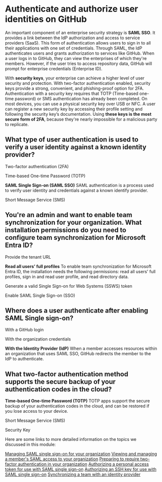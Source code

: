 # Authenticate and authorize user identities on GitHub

An important component of an enterprise security strategy is **SAML SSO**. It provides a link between the IdP authorization and access to service providers (SaaS). This form of authentication allows users to sign in to all their applications with one set of credentials. Through SAML, the IdP authenticates users and grants authorization to services like GitHub. When a user logs in to GitHub, they can view the enterprises of which they're members. However, if the user tries to access repository data, GitHub will prompt for enterprise credentials (Enterprise ID).

With **security keys**, your enterprise can achieve a higher level of user security and protection. With two-factor authentication enabled, security keys provide a strong, convenient, and phishing-proof option for 2FA. Authentication with a security key requires that TOTP (Time-based one-time password) or SMS authentication has already been completed. On most devices, you can use a physical security key over USB or NFC. A user can register a new security key by accessing their profile setting and following the security key’s documentation. Using **these keys is the most secure form of 2FA**, because they're nearly impossible for a malicious party to replicate.

## What type of user authentication is used to verify a user identity against a known identity provider? 

Two-factor authentication (2FA)

Time-based One-time Password (TOTP)

**SAML Single Sign-on (SAML SSO)**
SAML authentication is a process used to verify user identity and credentials against a known identify provider.

Short Message Service (SMS)

## You're an admin and want to enable team synchronization for your organization. What installation permissions do you need to configure team synchronization for Microsoft Entra ID? 

Provide the tenant URL

**Read all users' full profiles**
To enable team synchronization for Microsoft Entra ID, the installation needs the following permissions: read all users' full profiles, sign in and read user profile, and read directory data.

Generate a valid Single Sign-on for Web Systems (SSWS) token

Enable SAML Single Sign-on (SSO)

## Where does a user authenticate after enabling SAML Single sign-on? 

With a GitHub login

With the organization credentials

**With the Identity Provider (IdP)**
When a member accesses resources within an organization that uses SAML SSO, GitHub redirects the member to the IdP to authenticate.

## What two-factor authentication method supports the secure backup of your authentication codes in the cloud? 

**Time-based One-time Password (TOTP)**
TOTP apps support the secure backup of your authentication codes in the cloud, and can be restored if you lose access to your device.

Short Message Service (SMS)

Security Key

Here are some links to more detailed information on the topics we discussed in this module:

[Managing SAML single sign-on for your organization](https://docs.github.com/enterprise-cloud@latest/organizations/managing-saml-single-sign-on-for-your-organization)
[Viewing and managing a member's SAML access to your organization](https://docs.github.com/enterprise-cloud@latest/organizations/granting-access-to-your-organization-with-saml-single-sign-on/viewing-and-managing-a-members-saml-access-to-your-organization)
[Preparing to require two-factor authentication in your organization](https://docs.github.com/organizations/keeping-your-organization-secure/managing-two-factor-authentication-for-your-organization/preparing-to-require-two-factor-authentication-in-your-organization)
[Authorizing a personal access token for use with SAML single sign-on](https://docs.github.com/enterprise-cloud@latest/authentication/authenticating-with-saml-single-sign-on/authorizing-a-personal-access-token-for-use-with-saml-single-sign-on)
[Authorizing an SSH key for use with SAML single sign-on](https://docs.github.com/enterprise-cloud@latest/authentication/authenticating-with-saml-single-sign-on/authorizing-an-ssh-key-for-use-with-saml-single-sign-on)
[Synchronizing a team with an identity provider](https://docs.github.com/enterprise-cloud@latest/organizations/organizing-members-into-teams/synchronizing-a-team-with-an-identity-provider-group)
